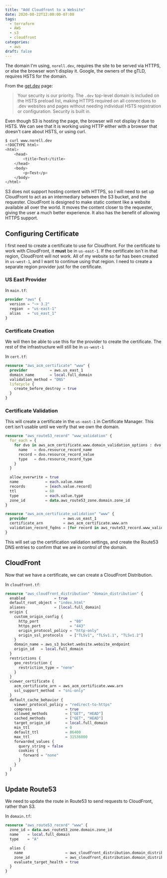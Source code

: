 ```yaml
---
title: "Add Cloudfront to a Website"
date: 2020-08-22T12:00:00-07:00
tags:
  - terraform
  - AWS
  - s3
  - cloudfront
categories:
  - aws
draft: false
---
```


The domain I'm using, `norell.dev`, requires the site to be served via HTTPS, or else the browser won't display it. Google, the owners of the gTLD, requires HSTS for the domain.

From the [get.dev](https://get.dev/#benefits) page:

> Your security is our priority. The `.dev` top-level domain is included on the HSTS preload list, making HTTPS required on all connections to .dev websites and pages without needing individual HSTS registration or configuration. Security is built in.

Even though S3 is hosting the page, the browser will not display it due to HSTS. We can see that it is working using HTTP either with a browser that doesn't care about HSTS, or using curl.

```sh
$ curl www.norell.dev
<!DOCTYPE html>
<html>
    <head>
        <title>Test</title>
    </head>
    <body>
        <p>Test</p>
    </body>
</html>
```

S3 does not support hosting content with HTTPS, so I will need to set up CloudFront to act as an intermediary between the S3 bucket, and the requester. CloudFront is designed to make static content like a website available all over the world. It moves the content closer to the requester, giving the user a much better experience. It also has the benefit of allowing HTTPS support.


## Configuring Certificate

I first need to create a certificate to use for Cloudfront. For the certificate to work with CloudFront, it **must** be in `us-east-1`. If the certificate isn't in that region, CloudFront will not work. All of my website so far has been created in `us-west-1`, and I want to continue using that region. I need to create a separate region provider just for the certificate.

### US East Provider

In `main.tf`:

```tf
provider "aws" {
  version = "~> 3.2"
  region  = "us-east-1"
  alias   = "us_east_1"
}
```

### Certificate Creation

We will then be able to use this for the provider to create the certificate. The rest of the infrastructure will still be in `us-west-1`

In `cert.tf`:

```tf
resource "aws_acm_certificate" "www" {
  provider          = aws.us_east_1
  domain_name       = local.full_domain
  validation_method = "DNS"
  lifecycle {
    create_before_destroy = true
  }
}
```

### Certificate Validation

This will create a certificate in the `us-east-1` in Certificate Manager. This cert isn't usable until we verify that we own the domain.

```tf
resource "aws_route53_record" "www_validation" {
  for_each = {
    for dvo in aws_acm_certificate.www.domain_validation_options : dvo.domain_name => {
      name   = dvo.resource_record_name
      record = dvo.resource_record_value
      type   = dvo.resource_record_type
    }
  }

  allow_overwrite = true
  name            = each.value.name
  records         = [each.value.record]
  ttl             = 60
  type            = each.value.type
  zone_id         = data.aws_route53_zone.domain.zone_id
}

resource "aws_acm_certificate_validation" "www" {
  provider                = aws.us_east_1
  certificate_arn         = aws_acm_certificate.www.arn
  validation_record_fqdns = [for record in aws_route53_record.www_validation : record.fqdn]
}
```

This will set up the certification validation settings, and create the Route53 DNS entries to confirm that we are in control of the domain.

## CloudFront

Now that we have a certificate, we can create a CloudFront Distribution.

In `cloudfront.tf`:

```tf
resource "aws_cloudfront_distribution" "domain_distribution" {
  enabled             = true
  default_root_object = "​index.html"
  aliases             = [local.full_domain]
  origin {
    custom_origin_config {
      http_port              = "80"
      https_port             = "443"
      origin_protocol_policy = "http-only"
      origin_ssl_protocols   = ["TLSv1", "TLSv1.1", "TLSv1.2"]
    }
    domain_name = aws_s3_bucket.website.website_endpoint
    origin_id   = local.full_domain
  }
  restrictions {
    geo_restriction {
      restriction_type = "none"
    }
  }
  viewer_certificate {
    acm_certificate_arn = aws_acm_certificate.www.arn
    ssl_support_method  = "sni-only"
  }
  default_cache_behavior {
    viewer_protocol_policy = "redirect-to-https"
    compress               = true
    allowed_methods        = ["GET", "HEAD"]
    cached_methods         = ["GET", "HEAD"]
    target_origin_id       = local.full_domain
    min_ttl                = 0
    default_ttl            = 86400
    max_ttl                = 31536000
    forwarded_values {
      query_string = false
      cookies {
        forward = "none"
      }
    }
  }
}
```

## Update Route53

We need to update the route in Route53 to send requests to CloudFront, rather than S3.

In `domain.tf`:

```tf
resource "aws_route53_record" "www" {
  zone_id = data.aws_route53_zone.domain.zone_id
  name    = local.full_domain
  type    = "A"

  alias {
    name                   = aws_cloudfront_distribution.domain_distribution.domain_name
    zone_id                = aws_cloudfront_distribution.domain_distribution.hosted_zone_id
    evaluate_target_health = true
  }
}
